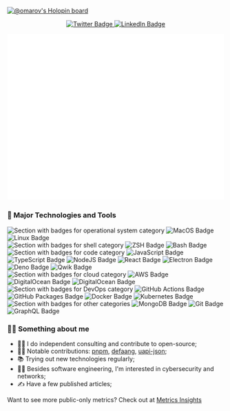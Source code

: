 [![@omarov's Holopin board](https://holopin.me/omarov)](https://holopin.io/@omarov)

<div id="badges-first-row" align="center">
  <a href="https://twitter.com/mark_omarov">
    <img src="https://img.shields.io/badge/Twitter-1C1C1E?style=for-the-badge&logo=twitter&logoColor=white" alt="Twitter Badge" />
  </a>
  <a href="https://www.linkedin.com/in/mark-omarov">
    <img src="https://img.shields.io/badge/LinkedIn-1C1C1E?style=for-the-badge&logo=linkedin&logoColor=white" alt="LinkedIn Badge" />
  </a>
</div>

![Github Metrics](./.github/github-metrics.svg)

### 🔨 Major Technologies and Tools

<div>
  <img src="https://img.shields.io/badge/OS-555555?style=for-the-badge" alt="Section with badges for operational system category" />
  <img src="https://img.shields.io/badge/MacOs-000000?style=for-the-badge&color=1C1C1E" alt="MacOS Badge" />
  <img src="https://img.shields.io/badge/Linux-000000?style=for-the-badge&color=1C1C1E&logo=linux&logoColor=FFFFFF" alt="Linux Badge" />
</div>
<div>
  <img src="https://img.shields.io/badge/Shell-555555?style=for-the-badge" alt="Section with badges for shell category" />
  <img src="https://img.shields.io/badge/ZSH-000000?style=for-the-badge&color=1C1C1E&logo=GNUBash&logoColor=FFFFFF" alt="ZSH Badge" />
  <img src="https://img.shields.io/badge/Bash-000000?style=for-the-badge&color=1C1C1E&logo=GNUBash&logoColor=FFFFFF" alt="Bash Badge" />
</div>  
<div>
  <img src="https://img.shields.io/badge/Code-555555?style=for-the-badge" alt="Section with badges for code category" />
  <img src="https://img.shields.io/badge/JS-000000?style=for-the-badge&color=1C1C1E&logo=javascript&logoColor=FFFFFF" alt="JavaScript Badge" />
  <img src="https://img.shields.io/badge/TS-000000?style=for-the-badge&color=1C1C1E&logo=typescript&logoColor=FFFFFF" alt="TypeScript Badge" />
  <img src="https://img.shields.io/badge/NodeJS-000000?style=for-the-badge&color=1C1C1E&logo=node.js&logoColor=FFFFFF" alt="NodeJS Badge" />
  <img src="https://img.shields.io/badge/React-000000?style=for-the-badge&color=1C1C1E&logo=react&logoColor=FFFFFF" alt="React Badge" />
  <img src="https://img.shields.io/badge/Electron-000000?style=for-the-badge&color=1C1C1E&logo=electron&logoColor=FFFFFF" alt="Electron Badge" />
  <img src="https://img.shields.io/badge/Deno-000000?style=for-the-badge&color=1C1C1E&logo=deno&logoColor=FFFFFF" alt="Deno Badge" />
  <img src="https://img.shields.io/badge/Qwik-000000?style=for-the-badge&color=1C1C1E" alt="Qwik Badge" />
</div>
<div>
  <img src="https://img.shields.io/badge/Cloud-555555?style=for-the-badge" alt="Section with badges for cloud category" />
  <img src="https://img.shields.io/badge/AWS-000000?style=for-the-badge&color=1C1C1E&logo=AmazonAWS&logoColor=FFFFFF" alt="AWS Badge" />
  <img src="https://img.shields.io/badge/DigitalOcean-000000?style=for-the-badge&color=1C1C1E&logo=DigitalOcean&logoColor=FFFFFF" alt="DigitalOcean Badge" />
  <img src="https://img.shields.io/badge/Cloudflare-000000?style=for-the-badge&color=1C1C1E&logo=Cloudflare&logoColor=FFFFFF" alt="DigitalOcean Badge" />
</div>
<div>
  <img src="https://img.shields.io/badge/DevOps-555555?style=for-the-badge" alt="Section with badges for DevOps category" />
  <img src="https://img.shields.io/badge/GitHub%20Actions-000000?style=for-the-badge&color=1C1C1E&logo=GitHub&logoColor=FFFFFF" alt="GitHub Actions Badge" />
    <img src="https://img.shields.io/badge/GitHub%20Packages-000000?style=for-the-badge&color=1C1C1E&logo=GitHub&logoColor=FFFFFF" alt="GitHub Packages Badge" />
  <img src="https://img.shields.io/badge/Docker-000000?style=for-the-badge&color=1C1C1E&logo=Docker&logoColor=FFFFFF" alt="Docker Badge" />
  <img src="https://img.shields.io/badge/Kubernetes-000000?style=for-the-badge&color=1C1C1E&logo=Kubernetes&logoColor=FFFFFF" alt="Kubernetes Badge" />
</div>
<div>
  <img src="https://img.shields.io/badge/Other-555555?style=for-the-badge" alt="Section with badges for other categories" />
  <img src="https://img.shields.io/badge/MongoDB-000000?style=for-the-badge&color=1C1C1E&logo=MongoDB&logoColor=FFFFFF" alt="MongoDB Badge" />
  <img src="https://img.shields.io/badge/Git-000000?style=for-the-badge&color=1C1C1E&logo=Git&logoColor=FFFFFF" alt="Git Badge" />
  <img src="https://img.shields.io/badge/GraphQL-000000?style=for-the-badge&color=1C1C1E&logo=GraphQL&logoColor=FFFFFF" alt="GraphQL Badge" />
</div>

### 💁‍♂️ Something about me

- 👨‍💻 I do independent consulting and contribute to open-source;
- 👨‍🔧 Notable contributions: [pnpm](https://github.com/pnpm/pnpm), [defaang](https://github.com/ykdojo/defaang), [uapi-json](https://github.com/Travelport-Ukraine/uapi-json);
- 📚 Trying out new technologies regularly;
- 🤷‍♂️ Besides software engineering, I'm interested in cybersecurity and networks;
- ✍️ Have a few published articles;

Want to see more public-only metrics? Check out at [Metrics Insights](https://metrics.lecoq.io/insights?user=mark-omarov)

